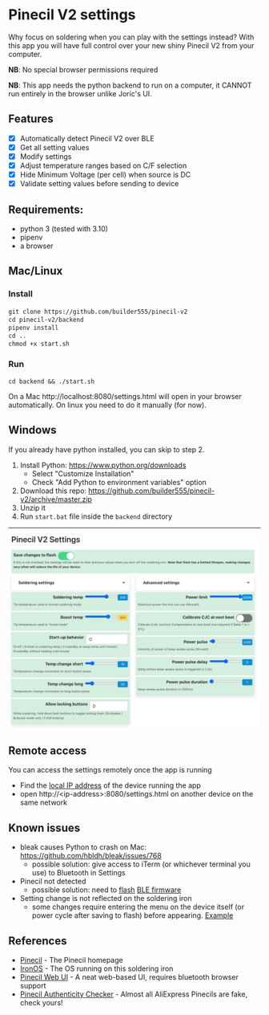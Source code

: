 # Pinecil V2 settings

Why focus on soldering when you can play with the settings instead? With this app you will have full control over your new shiny Pinecil V2 from your computer.

**NB**: No special browser permissions required

**NB**: This app needs the python backend to run on a computer, it CANNOT run entirely in the browser unlike Joric's UI.

## Features
- [x] Automatically detect Pinecil V2 over BLE
- [x] Get all setting values
- [X] Modify settings
- [X] Adjust temperature ranges based on C/F selection
- [X] Hide Minimum Voltage (per cell) when source is DC
- [X] Validate setting values before sending to device

## Requirements:

- python 3 (tested with 3.10)
- pipenv
- a browser

## Mac/Linux 

### Install

```shell
git clone https://github.com/builder555/pinecil-v2
cd pinecil-v2/backend
pipenv install
cd ..
chmod +x start.sh
```

### Run
```shell
cd backend && ./start.sh
```

On a Mac http://localhost:8080/settings.html will open in your browser automatically. On linux you need to do it manually (for now).

## Windows

If you already have python installed, you can skip to step 2.

1. Install Python: https://www.python.org/downloads
    * Select "Customize Installation"
    * Check "Add Python to environment variables" option
2. Download this repo: https://github.com/builder555/pinecil-v2/archive/master.zip
3. Unzip it
4. Run `start.bat` file inside the `backend` directory

---

![](./screenshot.png)

## Remote access

You can access the settings remotely once the app is running

* Find the [local IP address](https://lifehacker.com/how-to-find-your-local-and-external-ip-address-5833108) of the device running the app
* open http://\<ip-address\>:8080/settings.html on another device on the same network

## Known issues

- bleak causes Python to crash on Mac: https://github.com/hbldh/bleak/issues/768
    * possible solution: give access to iTerm (or whichever terminal you use) to Bluetooth in Settings
- Pinecil not detected
    * possible solution: need to [flash](https://github.com/Ralim/IronOS/discussions/1518#discussioncomment-4866637) [BLE firmware](https://github.com/Ralim/IronOS/discussions/1449#discussioncomment-4866655)
- Setting change is not reflected on the soldering iron
    * some changes require entering the menu on the device itself (or power cycle after saving to flash) before appearing. [Example](https://github.com/Ralim/IronOS/issues/1560)
    
## References

- [Pinecil](https://www.pine64.org/pinecil/) - The Pinecil homepage
- [IronOS](https://github.com/Ralim/IronOS) - The OS running on this soldering iron
- [Pinecil Web UI](https://github.com/joric/pinecil) - A neat web-based UI, requires bluetooth browser support
- [Pinecil Authenticity Checker](https://pinecil.pine64.org/) - Almost all AliExpress Pinecils are fake, check yours!
